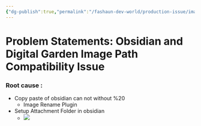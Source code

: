 ```yaml
---
{"dg-publish":true,"permalink":"/fashaun-dev-world/production-issue/image-upload-in-dg/","noteIcon":""}
---
```


# Problem Statements: Obsidian and Digital Garden Image Path Compatibility Issue
### Root cause :
- Copy paste of obsidian can not without %20
	- Image Rename Plugin 
- Setup Attachment Folder in obsidian
	- ![](/img/user/fashaun-dev-world/attachments/imagePath.png)